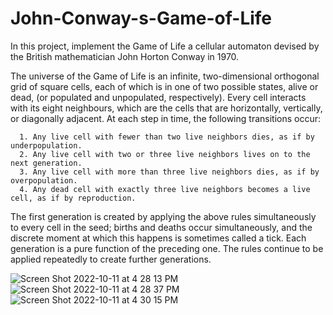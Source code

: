 # John-Conway-s-Game-of-Life

In this project, implement the Game of Life a cellular automaton devised by the British
mathematician John Horton Conway in 1970.

The universe of the Game of Life is an infinite, two-dimensional orthogonal grid of square cells,
each of which is in one of two possible states, alive or dead, (or populated and unpopulated,
respectively). Every cell interacts with its eight neighbours, which are the cells that are
horizontally, vertically, or diagonally adjacent. At each step in time, the following transitions
occur:

      1. Any live cell with fewer than two live neighbors dies, as if by underpopulation.
      2. Any live cell with two or three live neighbors lives on to the next generation.
      3. Any live cell with more than three live neighbors dies, as if by overpopulation.
      4. Any dead cell with exactly three live neighbors becomes a live cell, as if by reproduction.

The first generation is created by applying
the above rules simultaneously to every cell in the seed; births and deaths occur simultaneously,
and the discrete moment at which this happens is sometimes called a tick. Each generation is a
pure function of the preceding one. The rules continue to be applied repeatedly to create further
generations.

![Screen Shot 2022-10-11 at 4 28 13 PM](https://user-images.githubusercontent.com/83393163/195013968-265ddbf3-a4ce-4bab-977a-dde471440cb0.png)
![Screen Shot 2022-10-11 at 4 28 37 PM](https://user-images.githubusercontent.com/83393163/195013976-cd75aab9-c0cb-475f-a0d7-17547e38b81c.png)
![Screen Shot 2022-10-11 at 4 30 15 PM](https://user-images.githubusercontent.com/83393163/195013990-daf6c022-f355-463a-a235-ae21c8da31f0.png)
